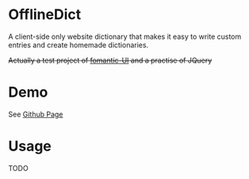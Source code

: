 # OfflineDict
A client-side only website dictionary that makes it easy to write custom entries and create homemade dictionaries.

~~Actually a test project of [fomantic-UI](https://fomantic-ui.com/) and a practise of JQuery~~

# Demo
See [Github Page](https://xiaogenintendo.github.io/OfflineDict/)

# Usage
TODO
